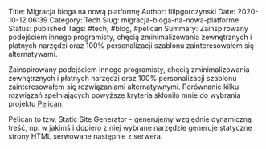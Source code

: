Title: Migracja bloga na nową platformę
Author: filipgorczynski
Date: 2020-10-12 06:39
Category: Tech
Slug: migracja-bloga-na-nowa-platforme
Status: published
Tags: #tech, #blog, #pelican
Summary: Zainspirowany podejściem innego programisty, chęcią zminimalizowania zewnętrznych i płatnych narzędzi oraz 100% personalizacji szablonu zainteresowałem się alternatywami.

Zainspirowany podejściem innego programisty, chęcią zminimalizowania zewnętrznych i płatnych narzędzi oraz 100% personalizacji szablonu zainteresowałem się rozwiązaniami alternatywnymi. Porównanie kilku rozwiązań spełniających powyższe kryteria skłoniło mnie do wybrania projektu [Pelican](https://blog.getpelican.com/).

Pelican to tzw. Static Site Generator - generujemy względnie dynamiczną treść, np. w jakimś  i dopiero z niej wybrane narzędzie generuje statyczne strony HTML serwowane następnie z serwera.
